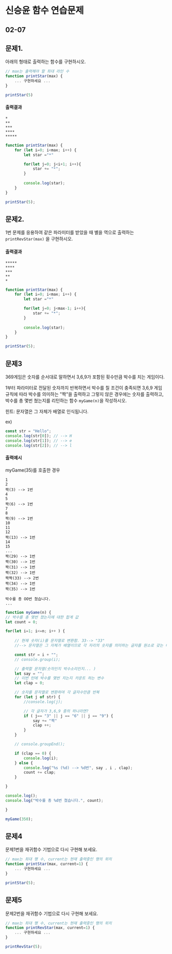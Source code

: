 #  신승윤 함수 연습문제
## 02-07
## 문제1.

아래의 형태로 출력하는 함수를 구현하시오.

```js
// max는 출력해야 할 최대 라인 수
function printStar(max) {
    ... 구현하세요 ...
}

printStar(5)
```

#### 출력결과

```
*
**
***
****
*****
```

```js
function printStar(max) {    
    for (let i=0; i<max; i++) {
        let star ="*"

        for(let j=0; j<i+1; i++){
            star += "*";
        }
        
        console.log(star);
    }
}

printStar(5);
```

## 문제2.

1번 문제를 응용하여 같은 파라미터를 받았을 때 별을 역으로 출력하는 `printRevStar(max)` 을 구현하시오.


#### 출력결과

```
*****
****
***
**
*
```
```js
function printStar(max) {
    for (let i=0; i<max; i++) {
        let star ="*"

        for(let j=0; j<max-1; i++){
            star += "*";
        }
        
        console.log(star);
    }
}

printStar(5);
```



## 문제3

369게임은 숫자를 순서대로 말하면서 3,6,9가 포함된 횟수만큼 박수를 치는 게임이다.

1부터 파라미터로 전달된 숫자까지 반복하면서 박수를 칠 조건이 충족되면 3,6,9 게임 규칙에 따라 박수를 의미하는 "짝"을 출력하고 그렇지 않은 경우에는 숫자를 출력하고, 박수를 총 몇번 쳤는지를 리턴하는 함수 `myGame(n)`을 작성하시오.

힌트: 문자열은 그 자체가 배열로 인식됩니다.

ex)
```js
const str = "Hello";
console.log(str[0]); // --> H
console.log(str[1]); // --> e
console.log(str[2]); // --> l
```

#### 출력예시

myGame(35)를 호출한 경우

```
1
2
짝(3) --> 1번
4
5
짝(6) --> 1번
7
8
짝(9) --> 1번
10
11
12
짝(13) --> 1번
14
15
...
짝(29) --> 1번
짝(30) --> 1번
짝(31) --> 1번
짝(32) --> 1번
짝짝(33) --> 2번
짝(34) --> 1번
짝(35) --> 1번

박수를 총 OO번 쳤습니다.
...

```

```js
function myGame(n) {
// 박수를 총 몇번 쳤는지에 대한 합계 값
let count = 0;

for(let i=1; i<=n; i++ ) {
    
    // 현재 숫자(i)를 문자열로 변환함. 33--> "33"
    //--> 문자열은 그 자체가 배열이므로 각 자리의 숫자를 의미하는 글자를 원소로 갖는 배열이 된다고 볼 수 있다.

    const str = i + "";
    // console.group(i);

    // 출력할 문자열(숫자인지 박수소리인지... )
    let say = "";
    // 이번 턴에 박수를 몇번 치는지 카운트 하는 변수
    let clap = 0;

    // 숫자를 문자열로 변환하여 각 글자수만큼 반복
    for (let j of str) {
        //console.log(j);

        // 각 글자가 3,6,9 중의 하나라면?
        if ( j== "3" || j == "6" || j == "9") {
            say += "짝"
            clap ++;
        }
    }

    // console.groupEnd();

    if (clap == 0) {
        console.log(i);
    } else {
        console.log("%s (%d) --> %d번", say , i , clap);
        count += clap;
    }

}

console.log();
console.log("박수를 총 %d번 쳤습니다.", count);

}

myGame(350);


```


## 문제4

문제1번을 재귀함수 기법으로 다시 구현해 보세요.

```js
// max는 최대 행 수, current는 현재 출력중인 행의 위치
function printStar(max, current=1) {
    ... 구현하세요 ...
}

printStar(5);
```

## 문제5 

문제2번을 재귀함수 기법으로 다시 구현해 보세요.

```js
// max는 최대 행 수, current는 현재 출력중인 행의 위치
function printRevStar(max, current=1) {
    ... 구현하세요 ...
}

printRevStar(5);
```